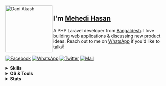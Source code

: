 <img align="left" width="150" height="150" alt="Dani Akash" src="https://sdk.bitmoji.com/render/panel/20052909-102418244176_4-s5-v1.png?transparent=1&palette=1&scale=1"/>

## I'm [Mehedi Hasan][homepage]

A PHP Laravel developer from [Bangaldesh][about-bangladesh]. I love building web applications & discussing new product ideas. Reach out to me on [WhatsApp][whatsapp] if you'd like to talk✌️

[![Facebook](https://img.shields.io/badge/Facebook-1877F2?style=for-the-badge&logo=facebook&logoColor=white)][facebook] [![WhatsApp](https://img.shields.io/badge/WhatsApp-25D366?style=for-the-badge&logo=whatsapp&logoColor=white)][whatsapp] [![Twitter](https://img.shields.io/badge/Twitter-1DA1F2?style=for-the-badge&logo=x&logoColor=white)][twitter] [![Mail](https://img.shields.io/badge/Mail-D14836?style=for-the-badge&logo=gmail&logoColor=white)][mail]

<details>
  <summary><b>Skills</b></summary>

  [![PHP](https://img.shields.io/badge/PHP-777BB4?style=for-the-badge&logo=php&logoColor=white)](https://www.php.net/) [![Laravel](https://img.shields.io/badge/Laravel-ffffff?style=for-the-badge&logo=laravel&logoColor=red)](https://laravel.com/) [![MySQL](https://img.shields.io/badge/MySQL-005C84?style=for-the-badge&logo=mysql&logoColor=white)](https://www.mysql.com/) [![JavaScript](https://img.shields.io/badge/JavaScript-323330?style=for-the-badge&logo=javascript&logoColor=F7DF1E)](https://developer.mozilla.org/en-US/docs/Web/JavaScript/) [![HTML](https://img.shields.io/badge/HTML5-E34F26?style=for-the-badge&logo=html5&logoColor=white)](https://html.spec.whatwg.org/) [![CSS](https://img.shields.io/badge/CSS3-1572B6?style=for-the-badge&logo=css3&logoColor=white)](https://www.w3.org/TR/CSS/#css)

</details>

<details>
  <summary><b>OS & Tools</b></summary>

  [![Ubuntu](https://img.shields.io/badge/Ubuntu-E95420?style=for-the-badge&logo=ubuntu&logoColor=white)](https://ubuntu.com/) [![GitHub](https://img.shields.io/badge/GitHub-100000?style=for-the-badge&logo=github&logoColor=white)](https://github.com/) [![Git](https://img.shields.io/badge/GIT-E44C30?style=for-the-badge&logo=git&logoColor=white)](https://git-scm.com/) [![VSCode](https://img.shields.io/badge/VSCode-0078D4?style=for-the-badge&logo=visual%20studio%20code&logoColor=white)](https://code.visualstudio.com/)

</details>

<details>
  <summary><b>Stats</b></summary>

  [![My Github Stats](https://github-readme-stats.vercel.app/api?username=alsayeedar&show_icons=true&title_color=fff&icon_color=79ff97&text_color=9f9f9f&bg_color=151515)](https://github.com/alsayeedar)
</details>

[homepage]: https://github.com/alsayeedar
[facebook]: https://www.facebook.com/AlSayeedOfficial
[whatsapp]: https://wa.me/8801868188006
[twitter]: https://twitter.com/alsayeedar
[mail]: mailto:alsayeedpro@gmail.com
[about-bangladesh]: https://www.google.com/search?q=bangladesh
